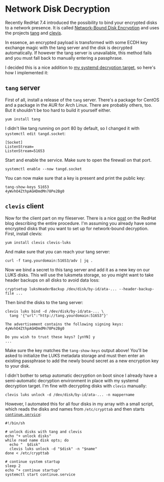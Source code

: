 # Network Disk Decryption

Recently RedHat 7.4 introduced the possibility to bind your encrypted disks to a
network presence. It is called [Network-Bound Disk Encryption][NBDE]
and uses the projects [tang](https://github.com/latchset/tang) and
[clevis](https://github.com/latchset/clevis).

[NBDE]: https://access.redhat.com/documentation/en-US/Red_Hat_Enterprise_Linux/7/html/Security_Guide/sec-Using_Network-Bound_Disk_Encryption.html

In essence, an encrypted payload is transformed with some ECDH key exchange magic with
the tang server and the disk is decrypted automatically. If however the tang server is
unavailable, this method fails and you must fall back to manually entering a passphrase.

I decided this is a nice addition to [my systemd decryption target](systemd-decryption-target.md),
so here's how I implemented it:

## `tang` server

First of all, install a release of the `tang` server. There's a package for CentOS and
a package in the AUR for Arch Linux. There are probably others, too. But it shouldn't
be too hard to build it yourself either.

    yum install tang

I didn't like tang running on port 80 by default, so I changed it with `systemctl edit tangd.socket`:

    [Socket]
    ListenStream=
    ListenStream=51653

Start and enable the service. Make sure to open the firewall on that port.

    systemctl enable --now tangd.socket

You can now make sure that a key is present and print the public key:

    tang-show-keys 51653
    4yWvhO4ZthpAGHDmdMn78Pe2Bg0

## `clevis` client

Now for the client part on my fileserver. There is a nice [post][rhpost] on the RedHat blog
describing the entire procedure. I'm assuming you already have some encrypted disks that you want
to set up for network-bound decryption. First, install clevis:

[rhpost]: https://www.redhat.com/en/blog/easier-way-manage-disk-decryption-boot-red-hat-enterprise-linux-75-using-nbde

    yum install clevis clevis-luks

And make sure that you can reach your tang server:

    curl -f tang.yourdomain:51653/adv | jq .

Now we bind a secret to this tang server and add it as a new key on our LUKS disks. This will
use the luksmeta storage, so you might want to take header backups on all disks to avoid data loss:

    cryptsetup luksHeaderBackup /dev/disk/by-id/ata-... --header-backup-file ...

Then bind the disks to the tang server:

    clevis luks bind -d /dev/disk/by-id/ata-... \
      tang '{"url":"http://tang.yourdomain:51653"}'

    The advertisement contains the following signing keys:
    4yWvhO4ZthpAGHDmdMn78Pe2Bg0

    Do you wish to trust these keys? [ynYN] y
    ...

Make sure the key matches the `tang-show-keys` output above! You'll be asked to initialize the LUKS
metadata storage and must then enter an existing passphrase to add the newly bound secret as a new
encryption key to your disk.

I didn't bother to setup automatic decryption on boot since I already have a semi-automatic decryption
environment in place with my systemd decryption target. I'm fine with decrypting disks with `clevis`
manually:

    clevis luks unlock -d /dev/disk/by-id/ata-... -n mappername

However, I automated this for all four disks in my array with a small script, which reads the disks and
names from `/etc/crypttab` and then starts [`continue.service`](systemd-decryption-target.md#continueservice):

```
#!/bin/sh

# unlock disks with tang and clevis
echo "+ unlock disks"
while read name disk opts; do
  echo "  $disk"
  clevis luks unlock -d "$disk" -n "$name"
done < /etc/crypttab

# continue system startup
sleep 2
echo "+ continue startup"
systemctl start continue.service
```
